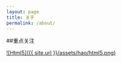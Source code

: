 ```yaml
---
layout: page
title: 关于
permalink: /about/
---
```


##重点关注

[![Html5]({{ site.url }}/assets/hao/html5.png)](http://www.html5rocks.com/)
